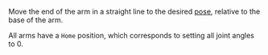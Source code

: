 Move the end of the arm in a straight line to the desired [pose](/operate/reference/orientation-vector/), relative to the base of the arm.

All arms have a `Home` position, which corresponds to setting all joint angles to 0.
